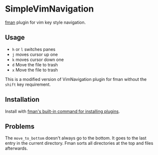 # SimpleVimNavigation
[fman](https://fman.io) plugin for vim key style navigation.

## Usage
 * `h` or `l` switches panes
 * `j` moves cursor up one
 * `k` moves cursor down one
 * `d` Move the file to trash
 * `x` Move the file to trash


This is a modified version of VimNavigation plugin for fman without the `shift` key requirement.

## Installation

Install with [fman's built-in command for installing plugins](https://fman.io/docs/installing-plugins).

## Problems

The `move_to_bottom` doesn't always go to the bottom. It goes to the last entry in the current directory. Fman sorts all directories at the top and files afterwards.
